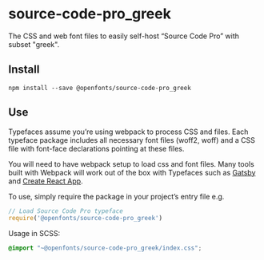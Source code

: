 
# source-code-pro_greek

The CSS and web font files to easily self-host “Source Code Pro” with subset "greek".

## Install

`npm install --save @openfonts/source-code-pro_greek`

## Use

Typefaces assume you’re using webpack to process CSS and files. Each typeface
package includes all necessary font files (woff2, woff) and a CSS file with
font-face declarations pointing at these files.

You will need to have webpack setup to load css and font files. Many tools built
with Webpack will work out of the box with Typefaces such as [Gatsby](https://github.com/gatsbyjs/gatsby)
and [Create React App](https://github.com/facebookincubator/create-react-app).

To use, simply require the package in your project’s entry file e.g.

```javascript
// Load Source Code Pro typeface
require('@openfonts/source-code-pro_greek')
```

Usage in SCSS:
```scss
@import "~@openfonts/source-code-pro_greek/index.css";
```
